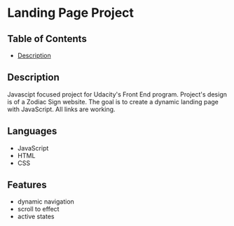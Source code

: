 # Landing Page Project

## Table of Contents

* [Description](#Description)

## Description

Javascipt focused project for Udacity's Front End program. Project's design is of a Zodiac Sign website. The goal is to create a dynamic landing page with JavaScript. All links are working.

## Languages

* JavaScript
* HTML
* CSS

## Features

* dynamic navigation
* scroll to effect
* active states
